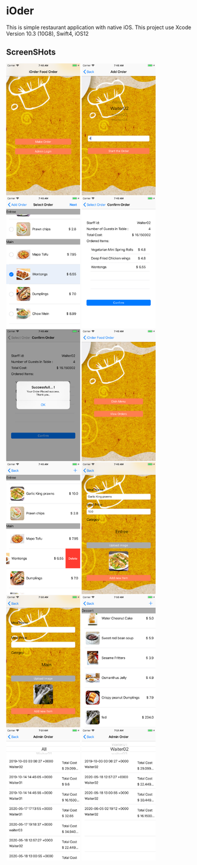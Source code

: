 # iOder
This is simple restaurant application with native iOS. 
This project use 
  Xcode Version 10.3 (10G8),
  Swift4,
  iOS12


## ScreenSHots

<img src = "screenshots/iorder1.png" width="200"/>  <img src = "screenshots/iorder2.png" width="200"/> 
<img src = "screenshots/iorder3.png" width="200"/> 
<img src = "screenshots/iorder4.png" width="200"/> 
<img src = "screenshots/iorder5.png" width="200"/> 
<img src = "screenshots/iorder6.png" width="200"/> 
<img src = "screenshots/iorder7.png" width="200"/> 
<img src = "screenshots/iorder8.png" width="200"/> 
<img src = "screenshots/iorder9.png" width="200"/> 
<img src = "screenshots/iorder10.png" width="200"/> 
<img src = "screenshots/iorder11.png" width="200"/> 
<img src = "screenshots/iorder12.png" width="200"/> 
